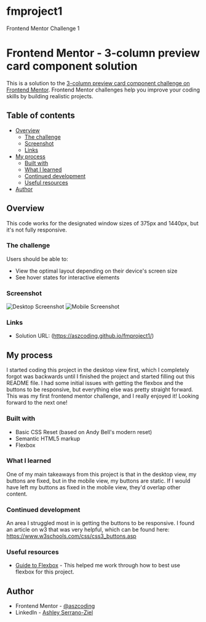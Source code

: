 # fmproject1
Frontend Mentor Challenge 1
# Frontend Mentor - 3-column preview card component solution

This is a solution to the [3-column preview card component challenge on Frontend Mentor](https://www.frontendmentor.io/challenges/3column-preview-card-component-pH92eAR2-). Frontend Mentor challenges help you improve your coding skills by building realistic projects. 

## Table of contents

- [Overview](#overview)
  - [The challenge](#the-challenge)
  - [Screenshot](#screenshot)
  - [Links](#links)
- [My process](#my-process)
  - [Built with](#built-with)
  - [What I learned](#what-i-learned)
  - [Continued development](#continued-development)
  - [Useful resources](#useful-resources)
- [Author](#author)


## Overview

This code works for the designated window sizes of 375px and 1440px, but it's not fully responsive.

### The challenge

Users should be able to:

- View the optimal layout depending on their device's screen size
- See hover states for interactive elements

### Screenshot
![Desktop Screenshot](https://user-images.githubusercontent.com/92651735/157675741-c5a4b088-8b52-430c-b643-cabaf85161b1.JPG)
![Mobile Screenshot](https://user-images.githubusercontent.com/92651735/157675806-ae3ae870-5952-43cf-bf00-d081d80dc5e9.JPG)

### Links

- Solution URL: (https://aszcoding.github.io/fmproject1/)

## My process
I started coding this project in the desktop view first, which I completely forgot was backwards until I finished the project and started filling out this README file. I had some initial issues with getting the flexbox and the buttons to be responsive, but everything else was pretty straight forward. This was my first frontend mentor challenge, and I really enjoyed it! Looking forward to the next one! 

### Built with

- Basic CSS Reset (based on Andy Bell's modern reset)
- Semantic HTML5 markup
- Flexbox


### What I learned

One of my main takeaways from this project is that in the desktop view, my buttons are fixed, but in the mobile view, my buttons are static. If I would have left my buttons as fixed in the mobile view, they'd overlap other content. 

### Continued development

An area I struggled most in is getting the buttons to be responsive. I found an article on w3 that was very helpful, which can be found here:
https://www.w3schools.com/css/css3_buttons.asp


### Useful resources

- [Guide to Flexbox](https://css-tricks.com/snippets/css/a-guide-to-flexbox/) - This helped me work through how to best use flexbox for this project.


## Author

- Frontend Mentor - [@aszcoding](https://www.frontendmentor.io/profile/aszcoding)
- LinkedIn - [Ashley Serrano-Ziel](www.linkedin.com/in/ashley-serrano-ziel-375bb0b1)
